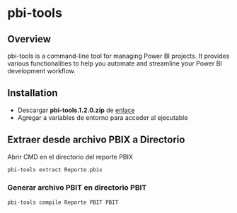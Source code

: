 # pbi-tools

## Overview
pbi-tools is a command-line tool for managing Power BI projects. It provides various functionalities to help you automate and streamline your Power BI development workflow.

## Installation
- Descargar **pbi-tools.1.2.0.zip** de [enlace](https://github.com/pbi-tools/pbi-tools/releases/download/1.2.0/pbi-tools.1.2.0.zip)
- Agregar a variables de entorno para acceder al ejecutable

## Extraer desde archivo PBIX a Directorio

Abrir CMD en el directorio del reporte PBIX

```sh
pbi-tools extract Reporte.pbix
```

### Generar archivo PBIT en directorio **PBIT**
```sh
pbi-tools compile Reporte PBIT PBIT
```